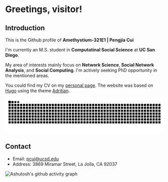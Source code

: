 # **Greetings, visitor!**


## Introduction
This is the Github profile of **Amethystium-321E1 | Pengjia Cui**

I'm currently an M.S. student in **Computatinal Social Science**  at **UC San Diego**. 

My area of interests mainly focus on **Network Science**, **Social Network Analysis**, and **Social Computing**. I'm actively seeking PhD opportunity in the mentioned areas. 

You could find my CV on my [personal page](https://amethystium-321e1.github.io/). The website was based on [Hugo](https://gohugo.io/) using the theme [Adritian](https://github.com/zetxek/adritian-free-hugo-theme). 

<picture>
  <source media="(prefers-color-scheme: dark)" srcset="https://raw.githubusercontent.com/Amethystium-321E1/Amethystium-321E1/output/github-contribution-grid-snake-dark.svg">
  <source media="(prefers-color-scheme: light)" srcset="https://raw.githubusercontent.com/Amethystium-321E1/Amethystium-321E1/output/github-contribution-grid-snake.svg">
  <img alt="github contribution grid snake animation" src="https://raw.githubusercontent.com/Amethystium-321E1/Amethystium-321E1/output/github-contribution-grid-snake.svg">
</picture>


## Contact
- Email: pcui@ucsd.edu
- Address: 3869 Miramar Street, La Jolla, CA 92037

![Ashutosh's github activity graph](https://github-readme-activity-graph.vercel.app/graph?username=Amethystium-321E1&theme=github&custom_title=Ad%20Astra%20Per%20Aspera)

